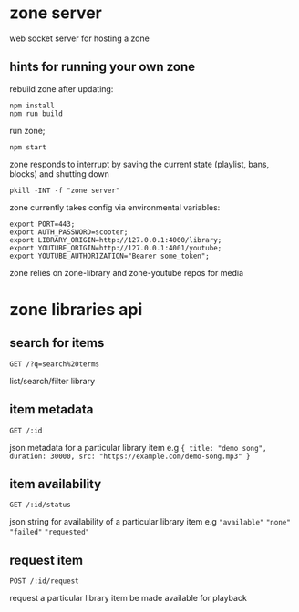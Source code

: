 # zone server

web socket server for hosting a zone


## hints for running your own zone

rebuild zone after updating:
```
npm install
npm run build
```

run zone;
```
npm start
```

zone responds to interrupt by saving the current state (playlist, bans, blocks) and shutting down
```
pkill -INT -f "zone server"
```

zone currently takes config via environmental variables:
```
export PORT=443;
export AUTH_PASSWORD=scooter;
export LIBRARY_ORIGIN=http://127.0.0.1:4000/library;
export YOUTUBE_ORIGIN=http://127.0.0.1:4001/youtube;
export YOUTUBE_AUTHORIZATION="Bearer some_token";
```

zone relies on zone-library and zone-youtube repos for media

# zone libraries api

## search for items
```
GET /?q=search%20terms
```
list/search/filter library

## item metadata
```
GET /:id
```
json metadata for a particular library item e.g `{ title: "demo song", duration: 30000, src: "https://example.com/demo-song.mp3" }`

## item availability
```
GET /:id/status
```

json string for availability of a particular library item e.g `"available"` `"none"` `"failed"` `"requested"`

## request item
```
POST /:id/request
```
request a particular library item be made available for playback
